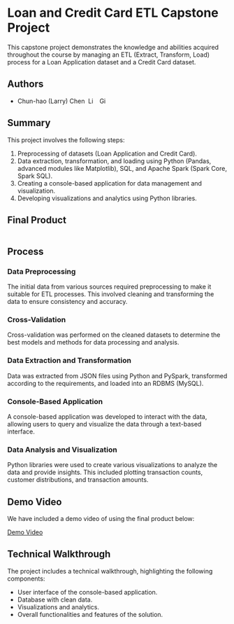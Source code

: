 # Loan and Credit Card ETL Capstone Project
This capstone project demonstrates the knowledge and abilities acquired throughout the course by managing an ETL (Extract, Transform, Load) process for a Loan Application dataset and a Credit Card dataset.

## Authors
- Chun-hao (Larry) Chen &nbsp;<a href="https://www.linkedin.com/in/larrychencpa/"><img src="https://upload.wikimedia.org/wikipedia/commons/c/ca/LinkedIn_logo_initials.png" alt="LinkedIn" style="height: 1em; width:auto;"/></a> &nbsp; <a href="https://github.com/LarryChenCode"> <img src="https://upload.wikimedia.org/wikipedia/commons/9/91/Octicons-mark-github.svg" alt="GitHub" style="height: 1em; width: auto;"/></a>

## Summary
This project involves the following steps:
1. Preprocessing of datasets (Loan Application and Credit Card).
2. Data extraction, transformation, and loading using Python (Pandas, advanced modules like Matplotlib), SQL, and Apache Spark (Spark Core, Spark SQL).
3. Creating a console-based application for data management and visualization.
4. Developing visualizations and analytics using Python libraries.

## Final Product

```
```

## Process

### Data Preprocessing
The initial data from various sources required preprocessing to make it suitable for ETL processes. This involved cleaning and transforming the data to ensure consistency and accuracy.

### Cross-Validation
Cross-validation was performed on the cleaned datasets to determine the best models and methods for data processing and analysis.

### Data Extraction and Transformation
Data was extracted from JSON files using Python and PySpark, transformed according to the requirements, and loaded into an RDBMS (MySQL).

### Console-Based Application
A console-based application was developed to interact with the data, allowing users to query and visualize the data through a text-based interface.

### Data Analysis and Visualization
Python libraries were used to create various visualizations to analyze the data and provide insights. This included plotting transaction counts, customer distributions, and transaction amounts.

## Demo Video
We have included a demo video of using the final product below:

[Demo Video]()

## Technical Walkthrough
The project includes a technical walkthrough, highlighting the following components:
- User interface of the console-based application.
- Database with clean data.
- Visualizations and analytics.
- Overall functionalities and features of the solution.